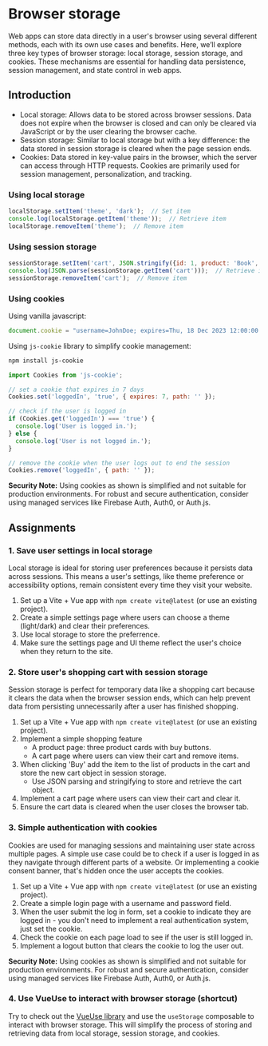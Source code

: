 # Browser storage

Web apps can store data directly in a user's browser using several different methods, each with its own use cases and benefits. Here, we’ll explore three key types of browser storage: local storage, session storage, and cookies. These mechanisms are essential for handling data persistence, session management, and state control in web apps.

## Introduction

- Local storage: Allows data to be stored across browser sessions. Data does not expire when the browser is closed and can only be cleared via JavaScript or by the user clearing the browser cache.
- Session storage: Similar to local storage but with a key difference: the data stored in session storage is cleared when the page session ends.
- Cookies: Data stored in key-value pairs in the browser, which the server can access through HTTP requests. Cookies are primarily used for session management, personalization, and tracking.

### Using local storage

```javascript
localStorage.setItem('theme', 'dark');  // Set item
console.log(localStorage.getItem('theme'));  // Retrieve item
localStorage.removeItem('theme');  // Remove item
```

### Using session storage

```javascript
sessionStorage.setItem('cart', JSON.stringify({id: 1, product: 'Book', quantity: 3}));  // Set item
console.log(JSON.parse(sessionStorage.getItem('cart')));  // Retrieve item
sessionStorage.removeItem('cart');  // Remove item
```

### Using cookies

Using vanilla javascript:

```javascript
document.cookie = "username=JohnDoe; expires=Thu, 18 Dec 2023 12:00:00 UTC; path=/";  // Set cookie
```

Using `js-cookie` library to simplify cookie management:

```bash
npm install js-cookie
```

```javascript
import Cookies from 'js-cookie';

// set a cookie that expires in 7 days
Cookies.set('loggedIn', 'true', { expires: 7, path: '' });

// check if the user is logged in
if (Cookies.get('loggedIn') === 'true') {
  console.log('User is logged in.');
} else {
  console.log('User is not logged in.');
}

// remove the cookie when the user logs out to end the session
Cookies.remove('loggedIn', { path: '' });
```

**Security Note:** Using cookies as shown is simplified and not suitable for production environments. For robust and secure authentication, consider using managed services like Firebase Auth, Auth0, or Auth.js.

## Assignments

### 1. Save user settings in local storage

Local storage is ideal for storing user preferences because it persists data across sessions. This means a user's settings, like theme preference or accessibility options, remain consistent every time they visit your website.

1. Set up a Vite + Vue app with `npm create vite@latest` (or use an existing project).
2. Create a simple settings page where users can choose a theme (light/dark) and clear their preferences.
3. Use local storage to store the preferrence.
4. Make sure the settings page and UI theme reflect the user's choice when they return to the site.

### 2. Store user's shopping cart with session storage

Session storage is perfect for temporary data like a shopping cart because it clears the data when the browser session ends, which can help prevent data from persisting unnecessarily after a user has finished shopping.

1. Set up a Vite + Vue app with `npm create vite@latest` (or use an existing project).
2. Implement a simple shopping feature
    - A product page: three product cards with buy buttons.
    - A cart page where users can view their cart and remove items.
3. When clicking 'Buy' add the item to the list of products in the cart and store the new cart object in session storage.
    - Use JSON parsing and stringifying to store and retrieve the cart object.
4. Implement a cart page where users can view their cart and clear it.
5. Ensure the cart data is cleared when the user closes the browser tab.

### 3. Simple authentication with cookies

Cookies are used for managing sessions and maintaining user state across multiple pages. A simple use case could be to check if a user is logged in as they navigate through different parts of a website. Or implementing a cookie consent banner, that's hidden once the user accepts the cookies.

1. Set up a Vite + Vue app with `npm create vite@latest` (or use an existing project).
2. Create a simple login page with a username and password field.
3. When the user submit the log in form, set a cookie to indicate they are logged in - you don't need to implement a real authentication system, just set the cookie.
4. Check the cookie on each page load to see if the user is still logged in.
5. Implement a logout button that clears the cookie to log the user out.

**Security Note:** Using cookies as shown is simplified and not suitable for production environments. For robust and secure authentication, consider using managed services like Firebase Auth, Auth0, or Auth.js.

### 4. Use VueUse to interact with browser storage (shortcut)

Try to check out the [VueUse library](https://vueuse.org/core/useStorage/) and use the `useStorage` composable to interact with browser storage. This will simplify the process of storing and retrieving data from local storage, session storage, and cookies.
